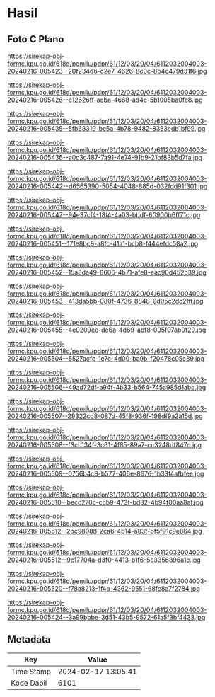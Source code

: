 # Hasil

## Foto C Plano

https://sirekap-obj-formc.kpu.go.id/618d/pemilu/pdpr/61/12/03/20/04/6112032004003-20240216-005423--20f234d6-c2e7-4626-8c0c-8b4c479d31f6.jpg

https://sirekap-obj-formc.kpu.go.id/618d/pemilu/pdpr/61/12/03/20/04/6112032004003-20240216-005426--e12626ff-aeba-4668-ad4c-5b1005ba0fe8.jpg

https://sirekap-obj-formc.kpu.go.id/618d/pemilu/pdpr/61/12/03/20/04/6112032004003-20240216-005435--5fb68319-be5a-4b78-9482-8353edb1bf99.jpg

https://sirekap-obj-formc.kpu.go.id/618d/pemilu/pdpr/61/12/03/20/04/6112032004003-20240216-005436--a0c3c487-7a91-4e74-91b9-21bf83b5d7fa.jpg

https://sirekap-obj-formc.kpu.go.id/618d/pemilu/pdpr/61/12/03/20/04/6112032004003-20240216-005442--d6565390-5054-4048-885d-032fdd91f301.jpg

https://sirekap-obj-formc.kpu.go.id/618d/pemilu/pdpr/61/12/03/20/04/6112032004003-20240216-005447--94e37cf4-18f4-4a03-bbdf-60900b6ff71c.jpg

https://sirekap-obj-formc.kpu.go.id/618d/pemilu/pdpr/61/12/03/20/04/6112032004003-20240216-005451--171e8bc9-a8fc-41a1-bcb8-f444efdc58a2.jpg

https://sirekap-obj-formc.kpu.go.id/618d/pemilu/pdpr/61/12/03/20/04/6112032004003-20240216-005452--15a8da49-8606-4b71-afe8-eac90d452b39.jpg

https://sirekap-obj-formc.kpu.go.id/618d/pemilu/pdpr/61/12/03/20/04/6112032004003-20240216-005453--413da5bb-080f-4736-8848-0d05c2dc2fff.jpg

https://sirekap-obj-formc.kpu.go.id/618d/pemilu/pdpr/61/12/03/20/04/6112032004003-20240216-005455--4e0209ee-de6a-4d69-abf8-095f07ab0f20.jpg

https://sirekap-obj-formc.kpu.go.id/618d/pemilu/pdpr/61/12/03/20/04/6112032004003-20240216-005504--5527acfc-1e7c-4d00-ba9b-f20478c05c39.jpg

https://sirekap-obj-formc.kpu.go.id/618d/pemilu/pdpr/61/12/03/20/04/6112032004003-20240216-005506--49ad72df-a94f-4b33-b564-745a985d1abd.jpg

https://sirekap-obj-formc.kpu.go.id/618d/pemilu/pdpr/61/12/03/20/04/6112032004003-20240216-005507--29322cd8-087d-45f8-936f-198df9a2a15d.jpg

https://sirekap-obj-formc.kpu.go.id/618d/pemilu/pdpr/61/12/03/20/04/6112032004003-20240216-005508--f3cb134f-3c61-4f85-89a7-cc3248df847d.jpg

https://sirekap-obj-formc.kpu.go.id/618d/pemilu/pdpr/61/12/03/20/04/6112032004003-20240216-005509--0756b4c8-b577-406e-8676-1b33f4afbfee.jpg

https://sirekap-obj-formc.kpu.go.id/618d/pemilu/pdpr/61/12/03/20/04/6112032004003-20240216-005510--becc270c-ccb9-473f-bd82-4b94f00aa8af.jpg

https://sirekap-obj-formc.kpu.go.id/618d/pemilu/pdpr/61/12/03/20/04/6112032004003-20240216-005512--2bc98088-2ca6-4b14-a03f-6f5f91c9e864.jpg

https://sirekap-obj-formc.kpu.go.id/618d/pemilu/pdpr/61/12/03/20/04/6112032004003-20240216-005512--9c17704a-d3f0-4413-b1f6-5e3356896a1e.jpg

https://sirekap-obj-formc.kpu.go.id/618d/pemilu/pdpr/61/12/03/20/04/6112032004003-20240216-005520--f78a8213-1f4b-4362-9551-68fc8a7f2784.jpg

https://sirekap-obj-formc.kpu.go.id/618d/pemilu/pdpr/61/12/03/20/04/6112032004003-20240216-005424--3a99bbbe-3d51-43b5-9572-61a5f3bf4433.jpg


## Metadata

| Key        | Value               |
| ---------- | ------------------- |
| Time Stamp | 2024-02-17 13:05:41 |
| Kode Dapil | 6101                |



